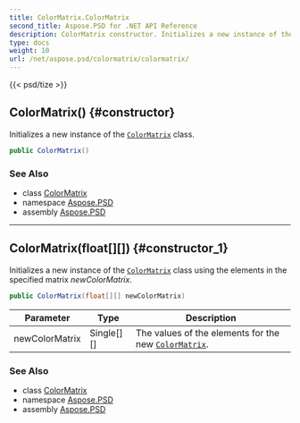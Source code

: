 ```yaml
---
title: ColorMatrix.ColorMatrix
second_title: Aspose.PSD for .NET API Reference
description: ColorMatrix constructor. Initializes a new instance of the ColorMatrix class
type: docs
weight: 10
url: /net/aspose.psd/colormatrix/colormatrix/
---
```

{{< psd/tize >}}
## ColorMatrix() {#constructor}

Initializes a new instance of the [`ColorMatrix`](../) class.

```csharp
public ColorMatrix()
```

### See Also

* class [ColorMatrix](../)
* namespace [Aspose.PSD](../../colormatrix/)
* assembly [Aspose.PSD](../../../)

---

## ColorMatrix(float[][]) {#constructor_1}

Initializes a new instance of the [`ColorMatrix`](../) class using the elements in the specified matrix *newColorMatrix*.

```csharp
public ColorMatrix(float[][] newColorMatrix)
```

| Parameter | Type | Description |
| --- | --- | --- |
| newColorMatrix | Single[][] | The values of the elements for the new [`ColorMatrix`](../). |

### See Also

* class [ColorMatrix](../)
* namespace [Aspose.PSD](../../colormatrix/)
* assembly [Aspose.PSD](../../../)


